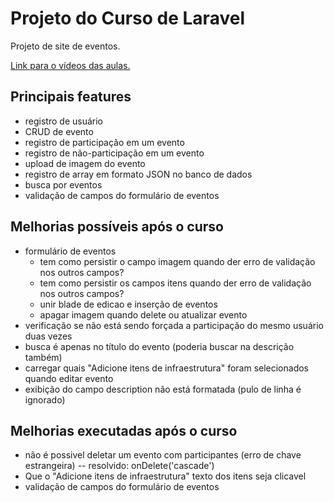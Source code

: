 # Projeto do Curso de Laravel

Projeto de site de eventos.

[Link para o vídeos das aulas.](https://www.youtube.com/watch?v=qH7rsZBENJo&list=PLnDvRpP8BnewYKI1n2chQrrR4EYiJKbUG&index=1)

## Principais features

- registro de usuário
- CRUD de evento
- registro de participação em um evento
- registro de não-participação em um evento
- upload de imagem do evento
- registro de array em formato JSON no banco de dados
- busca por eventos
- validação de campos do formulário de eventos

## Melhorias possíveis após o curso

- formulário de eventos
  - tem como persistir o campo imagem quando der erro de validação nos outros campos?
  - tem como persistir os campos itens quando der erro de validação nos outros campos?
  - unir blade de edicao e inserção de eventos
  - apagar imagem quando delete ou atualizar evento
- verificação se não está sendo forçada a participação do mesmo usuário duas vezes
- busca é apenas no título do evento (poderia buscar na descrição também)
- carregar quais "Adicione itens de infraestrutura" foram selecionados quando editar evento
- exibição do campo description não está formatada (pulo de linha é ignorado)

## Melhorias executadas após o curso

- não é possivel deletar um evento com participantes (erro de chave estrangeira) -- resolvido: onDelete('cascade')
- Que o "Adicione itens de infraestrutura" texto dos itens seja clicavel
- validação de campos do formulário de eventos



